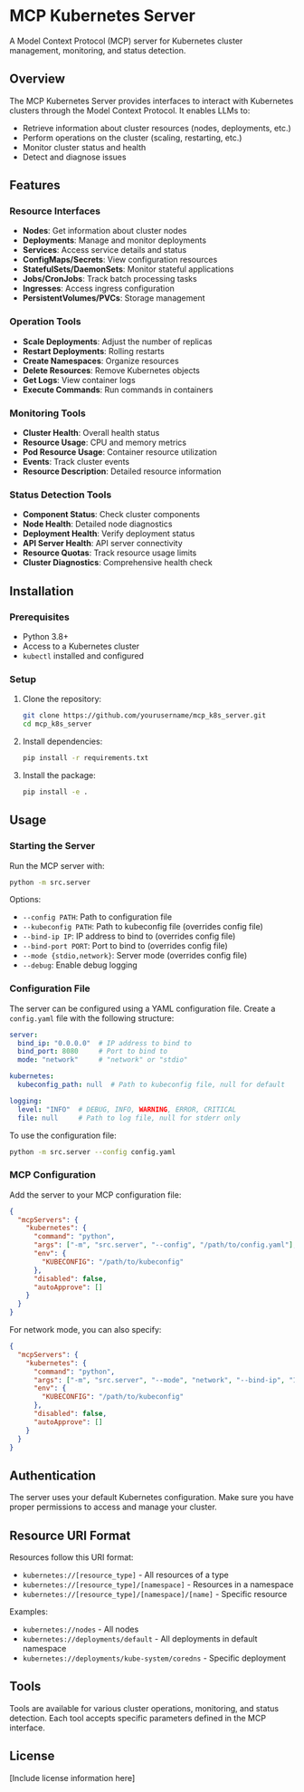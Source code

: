 # MCP Kubernetes Server

A Model Context Protocol (MCP) server for Kubernetes cluster management, monitoring, and status detection.

## Overview

The MCP Kubernetes Server provides interfaces to interact with Kubernetes clusters through the Model Context Protocol. It enables LLMs to:

- Retrieve information about cluster resources (nodes, deployments, etc.)
- Perform operations on the cluster (scaling, restarting, etc.)
- Monitor cluster status and health
- Detect and diagnose issues

## Features

### Resource Interfaces

- **Nodes**: Get information about cluster nodes
- **Deployments**: Manage and monitor deployments
- **Services**: Access service details and status
- **ConfigMaps/Secrets**: View configuration resources
- **StatefulSets/DaemonSets**: Monitor stateful applications
- **Jobs/CronJobs**: Track batch processing tasks
- **Ingresses**: Access ingress configuration
- **PersistentVolumes/PVCs**: Storage management

### Operation Tools

- **Scale Deployments**: Adjust the number of replicas
- **Restart Deployments**: Rolling restarts
- **Create Namespaces**: Organize resources
- **Delete Resources**: Remove Kubernetes objects
- **Get Logs**: View container logs
- **Execute Commands**: Run commands in containers

### Monitoring Tools

- **Cluster Health**: Overall health status
- **Resource Usage**: CPU and memory metrics
- **Pod Resource Usage**: Container resource utilization
- **Events**: Track cluster events
- **Resource Description**: Detailed resource information

### Status Detection Tools

- **Component Status**: Check cluster components
- **Node Health**: Detailed node diagnostics
- **Deployment Health**: Verify deployment status
- **API Server Health**: API server connectivity
- **Resource Quotas**: Track resource usage limits
- **Cluster Diagnostics**: Comprehensive health check

## Installation

### Prerequisites

- Python 3.8+
- Access to a Kubernetes cluster
- `kubectl` installed and configured

### Setup

1. Clone the repository:
   ```bash
   git clone https://github.com/yourusername/mcp_k8s_server.git
   cd mcp_k8s_server
   ```

2. Install dependencies:
   ```bash
   pip install -r requirements.txt
   ```

3. Install the package:
   ```bash
   pip install -e .
   ```

## Usage

### Starting the Server

Run the MCP server with:

```bash
python -m src.server
```

Options:
- `--config PATH`: Path to configuration file
- `--kubeconfig PATH`: Path to kubeconfig file (overrides config file)
- `--bind-ip IP`: IP address to bind to (overrides config file)
- `--bind-port PORT`: Port to bind to (overrides config file)
- `--mode {stdio,network}`: Server mode (overrides config file)
- `--debug`: Enable debug logging

### Configuration File

The server can be configured using a YAML configuration file. Create a `config.yaml` file with the following structure:

```yaml
server:
  bind_ip: "0.0.0.0"  # IP address to bind to
  bind_port: 8080     # Port to bind to
  mode: "network"     # "network" or "stdio"

kubernetes:
  kubeconfig_path: null  # Path to kubeconfig file, null for default

logging:
  level: "INFO"  # DEBUG, INFO, WARNING, ERROR, CRITICAL
  file: null     # Path to log file, null for stderr only
```

To use the configuration file:

```bash
python -m src.server --config config.yaml
```

### MCP Configuration

Add the server to your MCP configuration file:

```json
{
  "mcpServers": {
    "kubernetes": {
      "command": "python",
      "args": ["-m", "src.server", "--config", "/path/to/config.yaml"],
      "env": {
        "KUBECONFIG": "/path/to/kubeconfig"
      },
      "disabled": false,
      "autoApprove": []
    }
  }
}
```

For network mode, you can also specify:

```json
{
  "mcpServers": {
    "kubernetes": {
      "command": "python",
      "args": ["-m", "src.server", "--mode", "network", "--bind-ip", "127.0.0.1", "--bind-port", "8080"],
      "env": {
        "KUBECONFIG": "/path/to/kubeconfig"
      },
      "disabled": false,
      "autoApprove": []
    }
  }
}
```

## Authentication

The server uses your default Kubernetes configuration. Make sure you have proper permissions to access and manage your cluster.

## Resource URI Format

Resources follow this URI format:
- `kubernetes://[resource_type]` - All resources of a type
- `kubernetes://[resource_type]/[namespace]` - Resources in a namespace
- `kubernetes://[resource_type]/[namespace]/[name]` - Specific resource

Examples:
- `kubernetes://nodes` - All nodes
- `kubernetes://deployments/default` - All deployments in default namespace
- `kubernetes://deployments/kube-system/coredns` - Specific deployment

## Tools

Tools are available for various cluster operations, monitoring, and status detection. Each tool accepts specific parameters defined in the MCP interface.

## License

[Include license information here]
